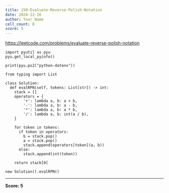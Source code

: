 ```yaml
---
title: 150-Evaluate-Reverse-Polish-Notation
date: 2024-12-26
author: Your Name
cell_count: 6
score: 5
---
```


https://leetcode.com/problems/evaluate-reverse-polish-notation


```
import pyutil as pyu
pyu.get_local_pyinfo()
```


```
print(pyu.ps2("python-dotenv"))
```


```
from typing import List
```


```
class Solution:
  def evalRPN(self, tokens: List[str]) -> int:
    stack = []
    operators = {
        '+': lambda a, b: a + b,
        '-': lambda a, b: a - b,
        '*': lambda a, b: a * b,
        '/': lambda a, b: int(a / b),
    }

    for token in tokens:
      if token in operators:
        b = stack.pop()
        a = stack.pop()
        stack.append(operators[token](a, b))
      else:
        stack.append(int(token))

    return stack[0]
```


```
new Solution().evalRPN()
```


---
**Score: 5**